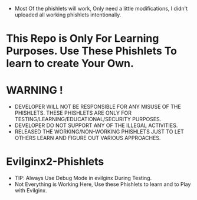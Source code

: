 - Most Of the phishlets will work, Only need a little modifications, I didn't uploaded all working phishlets intentionally.

# This Repo is Only For Learning Purposes. Use These Phishlets To learn to create Your Own.
# WARNING !
- DEVELOPER WILL NOT BE RESPONSIBLE FOR ANY MISUSE OF THE PHISHLETS. THESE PHISHLETS ARE ONLY FOR TESTING/LEARNING/EDUCATIONAL/SECURITY PURPOSES.
- DEVELOPER DO NOT SUPPORT ANY OF THE ILLEGAL ACTIVITIES.
- RELEASED THE WORKING/NON-WORKING PHISHLETS JUST TO LET OTHERS LEARN AND FIGURE OUT VARIOUS APPROACHES.

# Evilginx2-Phishlets
- TIP: Always Use Debug Mode in evilginx During Testing. 
- Not Everything is Working Here, Use these Phishlets to learn and to Play with Evilginx.

